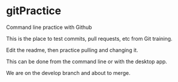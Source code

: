 # gitPractice
Command line practice with Github

This is the place to test commits, pull requests, etc from Git training.

Edit the readme, then practice pulling and changing it.

This can be done from the command line or with the desktop app.

We are on the develop branch and about to merge.
